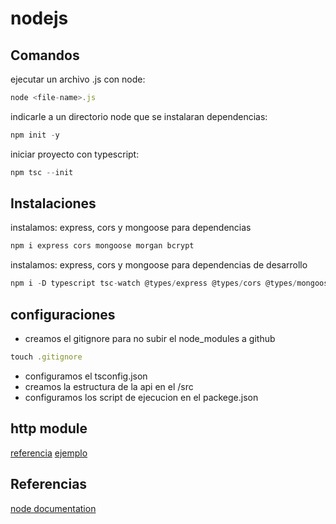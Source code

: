 # nodejs
## Comandos

ejecutar un archivo .js con node:


```javascript
node <file-name>.js
```

indicarle a un directorio node que se instalaran dependencias:

```javascript
npm init -y
```

iniciar proyecto con typescript:

```javascript
npm tsc --init
```

## Instalaciones

instalamos: express, cors y mongoose para dependencias
```javascript
npm i express cors mongoose morgan bcrypt
```

instalamos: express, cors y mongoose para dependencias de desarrollo
```javascript
npm i -D typescript tsc-watch @types/express @types/cors @types/mongoose @types/morgan @types/bcrypt
```
## configuraciones

- creamos el gitignore para no subir el node_modules a github
```javascript
touch .gitignore
```

- configuramos el tsconfig.json
- creamos la estructura de la api en el /src
- configuramos los script de ejecucion en el packege.json

## http module 

[referencia](https://flaviocopes.com/node-make-http-requests/)
[ejemplo](http://zetcode.com/javascript/http/)

## Referencias

[node documentation](https://nodejs.dev/introduction-to-nodejs)